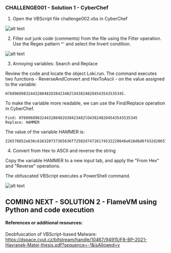 
### CHALLENGE001 - Solution 1 - CyberChef

1. Open the VBScript file challenge002.vbs in CyberChef

![alt text](https://github.com/ATTACKnDEFEND/Deobfuscation-Challenges/blob/main/challenge002/solution/images/C2-S1-1.png)

2. Filter out junk code (comments) from the file using the Filter operation. Use the Regex pattern ^' and select the Invert condition.

![alt text](https://github.com/ATTACKnDEFEND/Deobfuscation-Challenges/blob/main/challenge002/solution/images/C2-S1-2.png)

3. Annoying variables: Search and Replace

Review the code and locate the object Loki.run. The command executes two functions - ReverseAndConvert and HexToAscii - on the value assigned to the variable: 
```
H76896O9832443280482O38423482lO4382482O4543543535345. 
```

To make the variable more readable, we can use the Find/Replace operation in CyberChef.

```
Find: H76896O9832443280482O38423482lO4382482O4543543535345
Replace: HAMMER
```

The value of the variable HAMMER is: 

```
226578652e636c616320737365636f72502d74726174532220646e616d6d6f432d206578652e6c6c6568737265776f70.
```

4. Convert from Hex to ASCII and reverse the string

Copy the variable HAMMER to a new input tab, and apply the "From Hex" and "Reverse" operations.

The obfuscated VBScript executes a PowerShell command.

![alt text](https://github.com/ATTACKnDEFEND/Deobfuscation-Challenges/blob/main/challenge002/solution/images/C2-S1-4.png)

## COMING NEXT - SOLUTION 2 - FlameVM using Python and code execution

#### References or additional resources:

Deobfuscation of VBScript-based Malware: https://dspace.cvut.cz/bitstream/handle/10467/94915/F8-BP-2021-Havranek-Matej-thesis.pdf?sequence=-1&isAllowed=y




